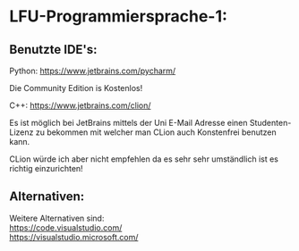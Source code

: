 LFU-Programmiersprache-1:
===

Benutzte IDE's:
---

Python: https://www.jetbrains.com/pycharm/

Die Community Edition is Kostenlos!

C++: https://www.jetbrains.com/clion/

Es ist möglich bei JetBrains mittels der Uni E-Mail Adresse einen Studenten-Lizenz zu bekommen 
mit welcher man CLion auch Konstenfrei benutzen kann.

CLion würde ich aber nicht empfehlen da es sehr sehr umständlich ist es richtig einzurichten!

Alternativen:
---

Weitere Alternativen sind: <br>
https://code.visualstudio.com/ <br>
https://visualstudio.microsoft.com/
